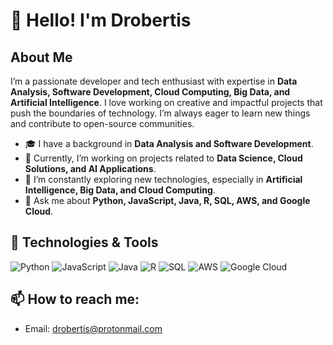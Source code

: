 <h1>👋 Hello! I'm Drobertis</h1>

<h2>About Me</h2>
<p>I’m a passionate developer and tech enthusiast with expertise in <strong>Data Analysis, Software Development, Cloud Computing, Big Data, and Artificial Intelligence</strong>. I love working on creative and impactful projects that push the boundaries of technology. I’m always eager to learn new things and contribute to open-source communities.</p>

<ul>
  <li>🎓 I have a background in <strong>Data Analysis and Software Development</strong>.</li>
  <li>💼 Currently, I’m working on projects related to <strong>Data Science, Cloud Solutions, and AI Applications</strong>.</li>
  <li>🌱 I’m constantly exploring new technologies, especially in <strong>Artificial Intelligence, Big Data, and Cloud Computing</strong>.</li>
  <li>💬 Ask me about <strong>Python, JavaScript, Java, R, SQL, AWS, and Google Cloud</strong>.</li>
</ul>

<h2>🚀 Technologies & Tools</h2>
<p>
  <img src="https://img.shields.io/badge/Python-3776AB?style=for-the-badge&logo=python&logoColor=white" alt="Python">
  <img src="https://img.shields.io/badge/JavaScript-F7DF1E?style=for-the-badge&logo=javascript&logoColor=black" alt="JavaScript">
  <img src="https://img.shields.io/badge/Java-007396?style=for-the-badge&logo=java&logoColor=white" alt="Java">
  <img src="https://img.shields.io/badge/R-276DC3?style=for-the-badge&logo=r&logoColor=white" alt="R">
  <img src="https://img.shields.io/badge/SQL-4479A1?style=for-the-badge&logo=mysql&logoColor=white" alt="SQL">
  <img src="https://img.shields.io/badge/AWS-232F3E?style=for-the-badge&logo=amazon-aws&logoColor=white" alt="AWS">
  <img src="https://img.shields.io/badge/Google%20Cloud-4285F4?style=for-the-badge&logo=google-cloud&logoColor=white" alt="Google Cloud">
</p>

<h2>📫 How to reach me:</h2>
<ul>
  <li>Email: <a href="mailto:seu-email@example.com">drobertis@protonmail.com</a></li>
</ul>
